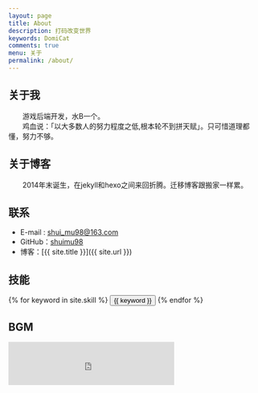 ```yaml
---
layout: page
title: About
description: 打码改变世界
keywords: DomiCat
comments: true
menu: 关于
permalink: /about/
---
```


## 关于我
&emsp;&emsp;游戏后端开发，水B一个。  
&emsp;&emsp;鸡血说：「以大多数人的努力程度之低,根本轮不到拼天赋」。只可惜道理都懂，努力不够。

## 关于博客
&emsp;&emsp;2014年末诞生，在jekyll和hexo之间来回折腾。迁移博客跟搬家一样累。

## 联系

* E-mail : [shui_mu98@163.com]()
* GitHub：[shuimu98](https://github.com/shuimu98)
* 博客：[{{ site.title }}]({{ site.url }})


## 技能

<div class="btn-inline">
    {% for keyword in site.skill %}
    <button class="btn btn-outline" type="button">{{ keyword }}</button>
    {% endfor %}
</div>


## BGM
<iframe frameborder="no" border="0" marginwidth="0" marginheight="0" width="330" height="86" src="https://music.163.com/outchain/player?type=2&id=28287199&auto=1&height=66"></iframe>
